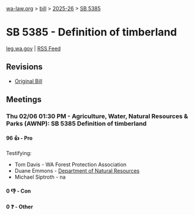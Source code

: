 [wa-law.org](/) > [bill](/bill/) > [2025-26](/bill/2025-26/) > [SB 5385](/bill/2025-26/sb/5385/)

# SB 5385 - Definition of timberland
[leg.wa.gov](https://app.leg.wa.gov/billsummary?BillNumber=5385&Year=2025&Initiative=false) | [RSS Feed](./rss.xml)

## Revisions
* [Original Bill](1/)

## Meetings
### Thu 02/06 01:30 PM - Agriculture, Water, Natural Resources & Parks (AWNP): SB 5385 Definition of timberland
#### 96 👍 - Pro
Testifying:
* Tom Davis - WA Forest Protection Association
* Duane Emmons - [Department of Natural Resources](/org/department_of_natural_resources/)
* Michael Siptroth - na

#### 0 👎 - Con

#### 0 ❓ - Other
